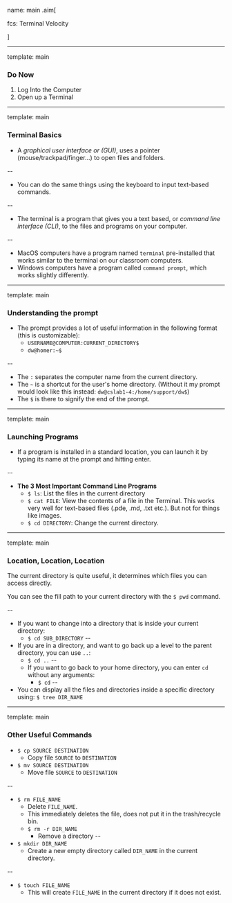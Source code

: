 name: main
.aim[<div>
  fcs: Terminal Velocity
  </div>]

---
template: main

### Do Now
1. Log Into the Computer
2. Open up a Terminal

---
template: main

### Terminal Basics
- A _graphical user interface or (GUI)_, uses a pointer (mouse/trackpad/finger...) to open files and folders.

--
- You can do the same things using the keyboard to input text-based commands.

--
- The terminal is a program that gives you a text based, or _command line interface (CLI)_, to the files and programs on your computer.

--
  - MacOS computers have a program named `terminal` pre-installed that works similar to the terminal on our classroom computers.
  - Windows computers have a program called `command prompt`, which works slightly differently.

---
template: main

### Understanding the prompt

- The prompt provides a lot of useful information in the following format (this is customizable):
  - `USERNAME@COMPUTER:CURRENT_DIRECTORY$ `
  - `dw@homer:~$`

--
  - The `:` separates the computer name from the current directory.
  - The `~` is a shortcut for the user's home directory. (Without it my prompt would look like this instead: `dw@cslab1-4:/home/support/dw$`)
  - The `$` is there to signify the end of the prompt.

---
template: main

### Launching Programs

- If a program is installed in a standard location, you can launch it by typing its name at the prompt and hitting enter.

--
- __The 3 Most Important Command Line Programs__
  - `$ ls`: List the files in the current directory
  - `$ cat FILE`: View the contents of a file in the Terminal. This works very well for text-based files (.pde, .md, .txt etc.). But not for things like images.
  - `$ cd DIRECTORY`: Change the current directory.

---
template: main

### Location, Location, Location

The current directory is quite useful, it determines which files you can access directly.

You can see the fill path to your current directory with the `$ pwd` command.

--
- If you want to change into a directory that is inside your current directory:
    - `$ cd SUB_DIRECTORY`
--
- If you are in a directory, and want to go back up a level to the parent directory, you can use `..`:
    - `$ cd ..`
--
  - If you want to go back to your home directory, you can enter `cd` without any arguments:
    - `$ cd`
--
-  You can display all the files and directories inside a specific directory using: `$ tree DIR_NAME`

---
template: main

### Other Useful Commands

- `$ cp SOURCE DESTINATION`
  - Copy file `SOURCE` to `DESTINATION`
- `$ mv SOURCE DESTINATION`
  - Move file `SOURCE` to `DESTINATION`

--
- `$ rm FILE_NAME`
  - Delete `FILE_NAME`.
  - This immediately deletes the file, does not put it in the trash/recycle bin.
  - `$ rm -r DIR_NAME`
    - Remove a directory
--
- `$ mkdir DIR_NAME`
  - Create a new empty directory called `DIR_NAME` in the current directory.

--
- `$ touch FILE_NAME`
  - This will create `FILE_NAME` in the current directory if it does not exist.
